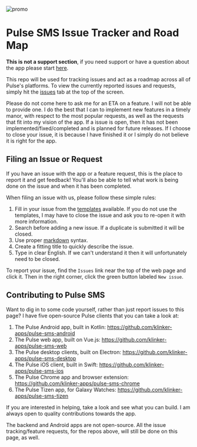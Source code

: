 ![promo](https://github.com/klinker-apps/pulse-sms-issues/raw/master/promo/header.png)

# Pulse SMS Issue Tracker and Road Map

**This is not a support section**, if you need support or have a question about the app please start [here](https://messenger.klinkerapps.com/help).

This repo will be used for tracking issues and act as a roadmap across all of Pulse's platforms. To view the currently reported issues and requests, simply hit the [issues](https://github.com/klinker-apps/pulse-sms-issues/issues) tab at the top of the screen.

Please do not come here to ask me for an ETA on a feature. I will not be able to provide one. I do the best that I can to implement new features in a timely manor, with respect to the most popular requests, as well as the requests that fit into my vision of the app. If a issue is open, then it has not been implemented/fixed/completed and is planned for future releases. If I choose to close your issue, it is because I have finished it or I simply do not believe it is right for the app.

## Filing an Issue or Request

If you have an issue with the app or a feature request, this is the place to report it and get feedback! You'll also be able to tell what work is being done on the issue and when it has been completed.

When filing an issue with us, please follow these simple rules:

1. Fill in your issue from the [templates](https://github.com/klinker-apps/pulse-sms-issues/tree/master/.github/ISSUE_TEMPLATE) available. If you do not use the templates, I may have to close the issue and ask you to re-open it with more information.
1. Search before adding a new issue. If a duplicate is submitted it will be closed.
2. Use proper [markdown](https://github.com/adam-p/markdown-here/wiki/Markdown-Cheatsheet) syntax.
3. Create a fitting title to quickly describe the issue.
4. Type in clear English. If we can't understand it then it will unfortunately need to be closed.

To report your issue, find the `Issues` link near the top of the web page and click it. Then in the right corner, click the green button labeled `New issue`.

## Contributing to Pulse SMS

Want to dig in to some code yourself, rather than just report issues to this page? I have five open-source Pulse clients that you can take a look at:

1. The Pulse Android app, built in Kotlin: https://github.com/klinker-apps/pulse-sms-android
2. The Pulse web app, built on Vue.js: https://github.com/klinker-apps/pulse-sms-web
3. The Pulse desktop clients, built on Electron: https://github.com/klinker-apps/pulse-sms-desktop
4. The Pulse iOS client, built in Swift: https://github.com/klinker-apps/pulse-sms-ios
5. The Pulse Chrome app and browser extension: https://github.com/klinker-apps/pulse-sms-chrome
6. The Pulse Tizen app, for Galaxy Watches: https://github.com/klinker-apps/pulse-sms-tizen

If you are interested in helping, take a look and see what you can build. I am always open to quality contributions towards the app.

The backend and Android apps are not open-source. All the issue tracking/feature requests, for the repos above, will still be done on this page, as well.
